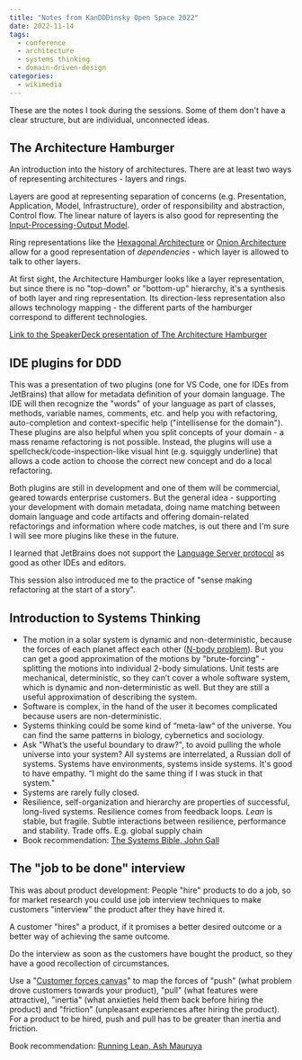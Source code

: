 ```yaml
---
title: "Notes from KanDDDinsky Open Space 2022"
date: 2022-11-14
tags:
  - conference
  - architecture
  - systems thinking
  - domain-driven-design
categories:
  - wikimedia
---
```


These are the notes I took during the sessions. Some of them don't have a clear structure, but are individual, unconnected ideas.

<!--more-->

## The Architecture Hamburger 

An introduction into the history of architectures. There are at least two ways of representing architectures - layers and rings.

Layers are good at representing separation of concerns (e.g. Presentation, Application, Model, Infrastructure), order of responsibility and abstraction, Control flow.   The linear nature of layers is also good for representing the [Input-Processing-Output Model](https://en.wikipedia.org/wiki/IPO_model). 

Ring representations like the [Hexagonal Architecture](https://en.wikipedia.org/wiki/Hexagonal_architecture_(software)) or [Onion Architecture](https://marcoatschaefer.medium.com/onion-architecture-explained-building-maintainable-software-54996ff8e464) allow for a good representation of *dependencies* - which layer is allowed to talk to other layers. 

At first sight, the Architecture Hamburger looks like a layer representation, but since there is no "top-down" or "bottom-up" hierarchy, it's a synthesis of both layer and ring representation.  Its direction-less representation  also allows technology mapping - the different parts of the hamburger correspond to different technologies.

[Link to the SpeakerDeck presentation of The Architecture Hamburger](https://speakerdeck.com/hschwentner/software-architecture)

## IDE plugins for DDD
This was a presentation of two plugins (one for VS Code, one for IDEs from JetBrains) that allow for metadata definition of your domain language. The IDE will then recognize the "words" of your language as part of classes, methods, variable names, comments, etc. and help you with refactoring, auto-completion and context-specific help ("intellisense for the domain"). These plugins are also helpful when you split concepts of your domain - a mass rename refactoring is not possible. Instead, the plugins will use a spellcheck/code-inspection-like visual hint (e.g. squiggly underline) that allows a code action to choose the correct new concept and do a local refactoring.

Both plugins are still in development and one of them will be commercial, geared towards enterprise customers. But the general idea -  supporting your development with domain metadata, doing name matching between domain language and code artifacts and offering domain-related refactorings and information where code matches, is out there and I'm sure I will see more plugins like these in the future.

I learned that JetBrains does not support the [Language Server protocol](https://en.wikipedia.org/wiki/Language_Server_Protocol) as good as other IDEs and editors. 

This session also introduced me to the practice of "sense making refactoring at the start of a story". 

## Introduction to Systems Thinking

- The motion in  a solar system is dynamic and non-deterministic, because the forces of each planet affect each other ([N-body problem](https://en.wikipedia.org/wiki/N-body_problem)). But you can get a good approximation of the  motions by "brute-forcing" - splitting the motions into individual 2-body simulations. Unit tests are mechanical, deterministic, so they can’t cover a whole software system, which is dynamic and non-deterministic as well. But they are still a useful approximation of describing the system.
- Software is complex, in the hand of the user it becomes complicated because users are non-deterministic.
- Systems thinking could be some kind of “meta-law“ of the universe. You can find the same patterns in biology, cybernetics and sociology.
- Ask "What’s the useful boundary to draw?", to avoid pulling the whole universe into your system? All systems are interrelated, a Russian doll of systems. Systems have environments, systems inside systems. It's good to have empathy. “I might do the same thing if I was stuck in that system."
- Systems are rarely fully closed.
- Resilience, self-organization and hierarchy are properties of successful, long-lived systems. Resilience comes from feedback loops. *Lean* is stable, but fragile. Subtle interactions between resilience, performance and stability. Trade offs. E.g. global supply chain
- Book recommendation: [The Systems Bible, John Gall ](https://en.wikipedia.org/wiki/Systemantics)

## The "job to be done" interview 
This was about product development: People "hire" products to do a job, so for market research you could  use job interview techniques to make customers "interview" the product after they have hired it.

A customer "hires" a product, if it promises a better desired outcome or a better way of achieving the same outcome.

Do the interview as soon as the customers have bought the product, so they have a good recollection of circumstances.

Use a "[Customer forces canvas](https://blog.leanstack.com/the-customer-forces-canvas-updated/)" to map the forces of "push" (what problem drove customers towards your product), "pull" (what features were attractive), "inertia" (what anxieties held them back before hiring the product) and "friction" (unpleasant experiences after hiring the product). For a product to be hired, push and pull has to be greater than inertia and friction.

Book recommendation: [Running Lean, Ash Mauruya](https://leanstack.com/books/runninglean)

